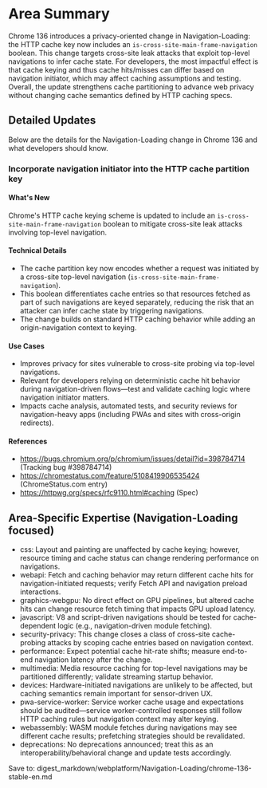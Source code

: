 # Area Summary

Chrome 136 introduces a privacy-oriented change in Navigation-Loading: the HTTP cache key now includes an `is-cross-site-main-frame-navigation` boolean. This change targets cross-site leak attacks that exploit top-level navigations to infer cache state. For developers, the most impactful effect is that cache keying and thus cache hits/misses can differ based on navigation initiator, which may affect caching assumptions and testing. Overall, the update strengthens cache partitioning to advance web privacy without changing cache semantics defined by HTTP caching specs.

## Detailed Updates

Below are the details for the Navigation-Loading change in Chrome 136 and what developers should know.

### Incorporate navigation initiator into the HTTP cache partition key

#### What's New
Chrome's HTTP cache keying scheme is updated to include an `is-cross-site-main-frame-navigation` boolean to mitigate cross-site leak attacks involving top-level navigation.

#### Technical Details
- The cache partition key now encodes whether a request was initiated by a cross-site top-level navigation (`is-cross-site-main-frame-navigation`).
- This boolean differentiates cache entries so that resources fetched as part of such navigations are keyed separately, reducing the risk that an attacker can infer cache state by triggering navigations.
- The change builds on standard HTTP caching behavior while adding an origin-navigation context to keying.

#### Use Cases
- Improves privacy for sites vulnerable to cross-site probing via top-level navigations.
- Relevant for developers relying on deterministic cache hit behavior during navigation-driven flows—test and validate caching logic where navigation initiator matters.
- Impacts cache analysis, automated tests, and security reviews for navigation-heavy apps (including PWAs and sites with cross-origin redirects).

#### References
- https://bugs.chromium.org/p/chromium/issues/detail?id=398784714 (Tracking bug #398784714)
- https://chromestatus.com/feature/5108419906535424 (ChromeStatus.com entry)
- https://httpwg.org/specs/rfc9110.html#caching (Spec)

## Area-Specific Expertise (Navigation-Loading focused)

- css: Layout and painting are unaffected by cache keying; however, resource timing and cache status can change rendering performance on navigations.
- webapi: Fetch and caching behavior may return different cache hits for navigation-initiated requests; verify Fetch API and navigation preload interactions.
- graphics-webgpu: No direct effect on GPU pipelines, but altered cache hits can change resource fetch timing that impacts GPU upload latency.
- javascript: V8 and script-driven navigations should be tested for cache-dependent logic (e.g., navigation-driven module fetching).
- security-privacy: This change closes a class of cross-site cache-probing attacks by scoping cache entries based on navigation context.
- performance: Expect potential cache hit-rate shifts; measure end-to-end navigation latency after the change.
- multimedia: Media resource caching for top-level navigations may be partitioned differently; validate streaming startup behavior.
- devices: Hardware-initiated navigations are unlikely to be affected, but caching semantics remain important for sensor-driven UX.
- pwa-service-worker: Service worker cache usage and expectations should be audited—service worker-controlled responses still follow HTTP caching rules but navigation context may alter keying.
- webassembly: WASM module fetches during navigations may see different cache results; prefetching strategies should be revalidated.
- deprecations: No deprecations announced; treat this as an interoperability/behavioral change and update tests accordingly.

Save to: digest_markdown/webplatform/Navigation-Loading/chrome-136-stable-en.md
